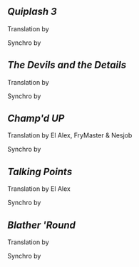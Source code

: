 ***Quiplash 3***
-
Translation by

Synchro by

***The Devils and the Details***
-
Translation by

Synchro by

***Champ'd UP***
-
Translation by El Alex, FryMaster & Nesjob

Synchro by

***Talking Points***
-
Translation by El Alex

Synchro by

***Blather 'Round***
-
Translation by

Synchro by
